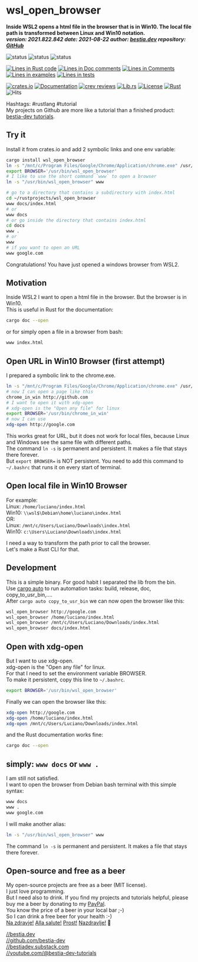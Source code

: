 [comment]: # (auto_md_to_doc_comments segment start A)

# wsl_open_browser

[comment]: # (auto_cargo_toml_to_md start)

**Inside WSL2 opens a html file in the browser that is in Win10. The local file path is transformed between Linux and Win10 notation.**  
***version: 2021.822.842  date: 2021-08-22 author: [bestia.dev](https://bestia.dev) repository: [GitHub](https://github.com/bestia-dev/wsl_open_browser)***  

[comment]: # (auto_cargo_toml_to_md end)

![status](https://img.shields.io/badge/obsolete-red) 
![status](https://img.shields.io/badge/archived-red) 
![status](https://img.shields.io/badge/tutorial-yellow) 

[comment]: # (auto_lines_of_code start)
[![Lines in Rust code](https://img.shields.io/badge/Lines_in_Rust-44-green.svg)](https://github.com/bestia-dev/wsl_open_browser/)
[![Lines in Doc comments](https://img.shields.io/badge/Lines_in_Doc_comments-113-blue.svg)](https://github.com/bestia-dev/wsl_open_browser/)
[![Lines in Comments](https://img.shields.io/badge/Lines_in_comments-15-purple.svg)](https://github.com/bestia-dev/wsl_open_browser/)
[![Lines in examples](https://img.shields.io/badge/Lines_in_examples-0-yellow.svg)](https://github.com/bestia-dev/wsl_open_browser/)
[![Lines in tests](https://img.shields.io/badge/Lines_in_tests-0-orange.svg)](https://github.com/bestia-dev/wsl_open_browser/)

[comment]: # (auto_lines_of_code end)

[![crates.io](https://img.shields.io/crates/v/cargo-auto.svg)](https://crates.io/crates/wsl_open_browser)
[![Documentation](https://docs.rs/wsl_open_browser/badge.svg)](https://docs.rs/wsl_open_browser/)
[![crev reviews](https://web.crev.dev/rust-reviews/badge/crev_count/wsl_open_browser.svg)](https://web.crev.dev/rust-reviews/crate/wsl_open_browser/)
[![Lib.rs](https://img.shields.io/badge/Lib.rs-rust-orange.svg)](https://lib.rs/crates/wsl_open_browser/)
[![License](https://img.shields.io/badge/license-MIT-blue.svg)](https://github.com/bestia-dev/wsl_open_browser/blob/master/LICENSE)
[![Rust](https://github.com/bestia-dev/wsl_open_browser/workflows/RustAction/badge.svg)](https://github.com/bestia-dev/wsl_open_browser/)
![Hits](https://bestia.dev/webpage_hit_counter/get_svg_image/114112306.svg  )

Hashtags: #rustlang #tutorial  
My projects on Github are more like a tutorial than a finished product: [bestia-dev tutorials](https://github.com/bestia-dev/tutorials_rust_wasm).

## Try it

Install it from crates.io and add 2 symbolic links and one env variable:

```bash
cargo install wsl_open_browser
ln -s "/mnt/c/Program Files/Google/Chrome/Application/chrome.exe" /usr/bin/chrome_in_win
export BROWSER='/usr/bin/wsl_open_browser'
# I like to use the short command `www` to open a browser
ln -s "/usr/bin/wsl_open_browser" www

# go to a directory that contains a subdirectory with index.html
cd ~/rustprojects/wsl_open_browser
www docs/index.html
# or
www docs
# or go inside the directory that contains index.html
cd docs
www .
# or
www
# if you want to open an URL
www google.com
```

Congratulations! You have just opened a windows browser from WSL2.

## Motivation

Inside WSL2 I want to open a html file in the browser. But the browser is in Win10.  
This is useful in Rust for the documentation:

```bash
cargo doc --open
```

or for simply open a file in a browser from bash:

```bash
www index.html
```

## Open URL in Win10 Browser (first attempt)

I prepared a symbolic link to the chrome.exe.

```bash
ln -s "/mnt/c/Program Files/Google/Chrome/Application/chrome.exe" /usr/bin/chrome_in_win
# now I can open a page like this
chrome_in_win http://github.com
# I want to open it with xdg-open
# xdg-open is the "Open any file" for linux
export BROWSER='/usr/bin/chrome_in_win'
# now I can use
xdg-open http://google.com
```

This works great for URL, but it does not work for local files, because Linux and Windows see the same file with different paths.  
The command `ln -s` is permanent and persistent. It makes a file that stays there forever.  
But `export BROWSER=` is NOT persistent. You need to add this command to `~/.bashrc` that runs it on every start of terminal.  

## Open local file in Win10 Browser

For example:  
Linux: `/home/luciano/index.html`  
Win10: `\\wsl$\Debian\home\luciano\index.html`  
OR:  
Linux: `/mnt/c/Users/Luciano/Downloads\index.html`  
Win10: `c:\Users\Luciano\Downloads\index.html`  

I need a way to transform the path prior to call the browser.  
Let's make a Rust CLI for that.

## Development

This is a simple binary. For good habit I separated the lib from the bin.  
Use [cargo auto](https://crates.io/crates/cargo-auto) to run automation tasks: build, release, doc, copy_to_usr_bin,....  
After `cargo auto copy_to_usr_bin` we can now open the browser like this:  

```bash
wsl_open_browser http://google.com
wsl_open_browser /home/luciano/index.html
wsl_open_browser /mnt/c/Users/Luciano/Downloads/index.html
wsl_open_browser docs/index.html
```

## Open with xdg-open

But I want to use xdg-open.  
xdg-open is the "Open any file" for linux.  
For that I need to set the environment variable BROWSER.  
To make it persistent, copy this line to `~/.bashrc`.

```bash
export BROWSER='/usr/bin/wsl_open_browser'
```

Finally we can open the browser like this:

```bash
xdg-open http://google.com
xdg-open /home/luciano/index.html
xdg-open /mnt/c/Users/Luciano/Downloads/index.html
```

and the Rust documentation works fine:

```bash
cargo doc --open
```

## simply: `www docs` or `www .`

I am still not satisfied.  
I want to open the browser from Debian bash terminal with this simple syntax:  

```bash
www docs
www .
www google.com
```

I will make another alias:  

```bash
ln -s "/usr/bin/wsl_open_browser" www
```

The command `ln -s` is permanent and persistent. It makes a file that stays there forever.  

## Open-source and free as a beer

My open-source projects are free as a beer (MIT license).  
I just love programming.  
But I need also to drink. If you find my projects and tutorials helpful, please buy me a beer by donating to my [PayPal](https://paypal.me/LucianoBestia).  
You know the price of a beer in your local bar ;-)  
So I can drink a free beer for your health :-)  
[Na zdravje!](https://translate.google.com/?hl=en&sl=sl&tl=en&text=Na%20zdravje&op=translate) [Alla salute!](https://dictionary.cambridge.org/dictionary/italian-english/alla-salute) [Prost!](https://dictionary.cambridge.org/dictionary/german-english/prost) [Nazdravlje!](https://matadornetwork.com/nights/how-to-say-cheers-in-50-languages/) 🍻

[//bestia.dev](https://bestia.dev)  
[//github.com/bestia-dev](https://github.com/bestia-dev)  
[//bestiadev.substack.com](https://bestiadev.substack.com)  
[//youtube.com/@bestia-dev-tutorials](https://youtube.com/@bestia-dev-tutorials)  

[comment]: # (auto_md_to_doc_comments segment end A)

